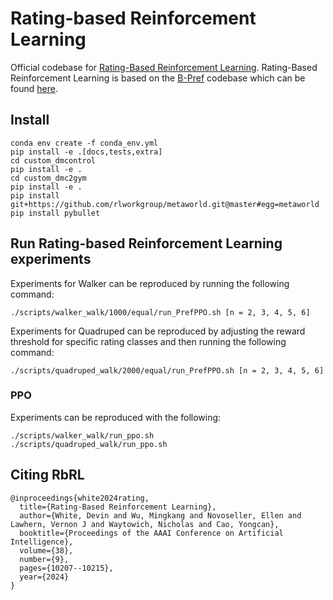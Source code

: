 # Rating-based Reinforcement Learning

Official codebase for [Rating-Based Reinforcement Learning](https://ojs.aaai.org/index.php/AAAI/article/view/28886). Rating-Based Reinforcement Learning is based on the [B-Pref](https://openreview.net/forum?id=ps95-mkHF_) codebase which can be found [here](https://github.com/rll-research/BPref).


## Install

```
conda env create -f conda_env.yml
pip install -e .[docs,tests,extra]
cd custom_dmcontrol
pip install -e .
cd custom_dmc2gym
pip install -e .
pip install git+https://github.com/rlworkgroup/metaworld.git@master#egg=metaworld
pip install pybullet
```

## Run Rating-based Reinforcement Learning experiments

Experiments for Walker can be reproduced by running the following command:

```
./scripts/walker_walk/1000/equal/run_PrefPPO.sh [n = 2, 3, 4, 5, 6]
```

Experiments for Quadruped can be reproduced by adjusting the reward threshold for specific rating classes and then running the following command:

```
./scripts/quadruped_walk/2000/equal/run_PrefPPO.sh [n = 2, 3, 4, 5, 6]
```

### PPO 

Experiments can be reproduced with the following:

```
./scripts/walker_walk/run_ppo.sh 
./scripts/quadruped_walk/run_ppo.sh 
```

## Citing RbRL 

```
@inproceedings{white2024rating,
  title={Rating-Based Reinforcement Learning},
  author={White, Devin and Wu, Mingkang and Novoseller, Ellen and Lawhern, Vernon J and Waytowich, Nicholas and Cao, Yongcan},
  booktitle={Proceedings of the AAAI Conference on Artificial Intelligence},
  volume={38},
  number={9},
  pages={10207--10215},
  year={2024}
}
```